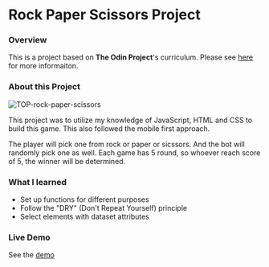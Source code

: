 # Rock Paper Scissors Project

### Overview

This is a project based on **The Odin Project**'s curriculum. Please see [here](https://www.theodinproject.com/paths/foundations/courses/foundations/lessons/rock-paper-scissors) for more informaiton.

### About this Project

![TOP-rock-paper-scissors](https://user-images.githubusercontent.com/35031228/138611603-a1dd0a0a-b48b-4caf-84a6-e2e77d6219b3.png)

This project was to utilize my knowledge of JavaScript, HTML and CSS to build this game. This also followed the mobile first approach.

The player will pick one from rock or paper or sicssors. And the bot will randomly pick one as well. Each game has 5 round, so whoever reach score of 5, the winner will be determined.

### What I learned

- Set up functions for different purposes
- Follow the "DRY" (Don't Repeat Yourself) principle
- Select elements with dataset attributes

### Live Demo

See the [demo](https://victoriacheng15.github.io/TOP-rock-paper-scissors/)
